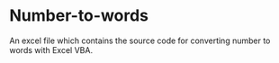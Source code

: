 # Number-to-words
An excel file which contains the source code for converting number to words with Excel VBA.
